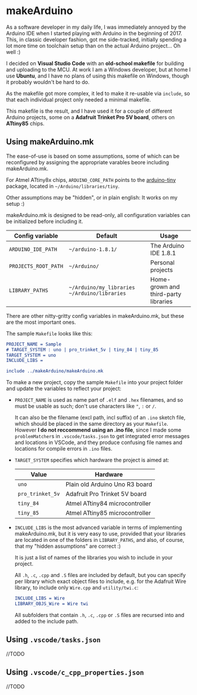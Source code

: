 # makeArduino
As a software developer in my daily life, I was immediately annoyed by the Arduino IDE when I started playing with Arduino in the beginning of 2017. This, in classic developer fashion, got me side-tracked, initially spending a lot more time on toolchain setup than on the actual Arduino project... Oh well :)

I decided on **Visual Studio Code** with an **old-school makefile** for building and uploading to the MCU. At work I am a Windows developer, but at home I use **Ubuntu**, and I have no plans of using this makefile on Windows, though it probably wouldn't be hard to do.

As the makefile got more complex, it led to make it re-usable via `include`, so that each individual project only needed a minimal makefile.

This makefile is the result, and I have used it for a couple of different Arduino projects, some on a **Adafruit Trinket Pro 5V board**, others on **ATtiny85** chips.

## Using makeArduino.mk
The ease-of-use is based on some assumptions, some of which can be reconfigured by assigning the appropriate varables beore including makeArduino.mk.

For Atmel ATtiny8x chips, `ARDUINO_CORE_PATH` points to the [arduino-tiny](https://code.google.com/archive/p/arduino-tiny/) package, located in `~/Arduino/libraries/tiny`.

Other assumptions may be "hidden", or in plain english: It works on my setup :)

makeArduino.mk is designed to be read-only, all configuration variables can be initialized before including it.

Config variable      | Default            | Usage
-------------------- | ------------------ | ----------------------
`ARDUINO_IDE_PATH`   | `~/arduino-1.8.1/` | The Arduino IDE 1.8.1
`PROJECTS_ROOT_PATH` | `~/Arduino/`       | Personal projects
`LIBRARY_PATHS`      | `~/Arduino/my_libraries` `~/Arduino/libraries` | Home-grown and third-party libraries

There are other nitty-gritty config variables in makeArduino.mk, but these are the most important ones.

The sample `Makefile` looks like this:
```cmake
PROJECT_NAME = Sample
# TARGET_SYSTEM : uno | pro_trinket_5v | tiny_84 | tiny_85
TARGET_SYSTEM = uno
INCLUDE_LIBS =

include ../makeArduino/makeArduino.mk
```

To make a new project, copy the sample `Makefile` into your project folder and update the variables to reflect your project:

* `PROJECT_NAME` is used as name part of `.elf` and `.hex` filenames, and so must be usable as such; don't use characters like `"`, `:` or `/`.

  It can also be the filename (excl path, incl suffix) of an `.ino` sketch file, which should be placed in the same directory as your `Makefile`. However **I do not reccommend using an .ino file**, since I made some `problemMatcher`s in `.vscode/tasks.json` to get integrated error messages and locations in VSCode, and they produce confusing file names and locations for compile errors in `.ino` files.

* `TARGET_SYSTEM` specifies which hardware the project is aimed at:

  Value            | Hardware
  ---------------- | ------------------------------
  `uno`            | Plain old Arduino Uno R3 board
  `pro_trinket_5v` | Adafruit Pro Trinket 5V board
  `tiny_84`        | Atmel ATtiny84 microcontroller
  `tiny_85`        | Atmel ATtiny85 microcontroller

* `INCLUDE_LIBS` is the most advanced variable in terms of implementing makeArduino.mk, but it is very easy to use, provided that your libraries are located in one of the folders in `LIBRARY_PATHS`, and also, of course, that my "hidden assumptions" are correct :)

  It is just a list of names of the libraries you wish to include in your project.

  All `.h`, `.c`, `.cpp` and `.S` files are included by default, but you can specify per library which exact object files to include, e.g. for the Adafruit Wire library, to include only `Wire.cpp` and `utility/twi.c`:
  ```cmake
  INCLUDE_LIBS = Wire
  LIBRARY_OBJS_Wire = Wire twi
  ```
  All subfolders that contain `.h`, `.c`, `.cpp` or `.S` files are recursed into and added to the include path.

## Using `.vscode/tasks.json`
//TODO
## Using `.vscode/c_cpp_properties.json`
//TODO
